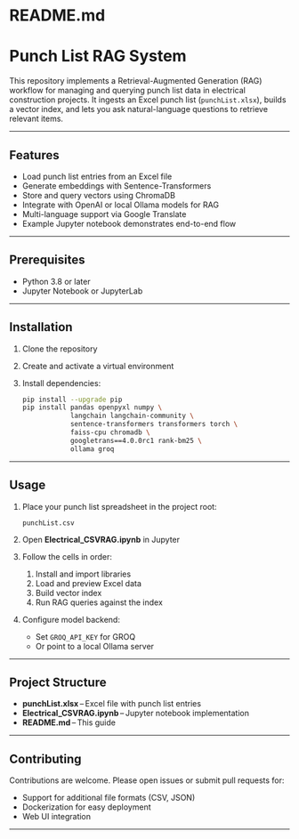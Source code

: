 
# README.md

# Punch List RAG System

This repository implements a Retrieval-Augmented Generation (RAG) workflow for managing and querying punch list data in electrical construction projects. It ingests an Excel punch list (`punchList.xlsx`), builds a vector index, and lets you ask natural-language questions to retrieve relevant items.

---

## Features

- Load punch list entries from an Excel file  
- Generate embeddings with Sentence-Transformers  
- Store and query vectors using ChromaDB  
- Integrate with OpenAI or local Ollama models for RAG  
- Multi-language support via Google Translate  
- Example Jupyter notebook demonstrates end-to-end flow  

---

## Prerequisites

- Python 3.8 or later  
- Jupyter Notebook or JupyterLab  

---

## Installation

1. Clone the repository  
2. Create and activate a virtual environment  
3. Install dependencies:

   ```bash
   pip install --upgrade pip
   pip install pandas openpyxl numpy \
               langchain langchain-community \
               sentence-transformers transformers torch \
               faiss-cpu chromadb \
               googletrans==4.0.0rc1 rank-bm25 \
               ollama groq
   ```

---

## Usage

1. Place your punch list spreadsheet in the project root:

   ```
   punchList.csv
   ```

2. Open **Electrical_CSVRAG.ipynb** in Jupyter  
3. Follow the cells in order:

   1. Install and import libraries  
   2. Load and preview Excel data  
   3. Build vector index  
   4. Run RAG queries against the index  

4. Configure model backend:
   - Set `GROQ_API_KEY` for GROQ  
   - Or point to a local Ollama server  

---

## Project Structure

- **punchList.xlsx** – Excel file with punch list entries  
- **Electrical_CSVRAG.ipynb** – Jupyter notebook implementation  
- **README.md** – This guide  

---

## Contributing

Contributions are welcome. Please open issues or submit pull requests for:

- Support for additional file formats (CSV, JSON)  
- Dockerization for easy deployment  
- Web UI integration  

---
